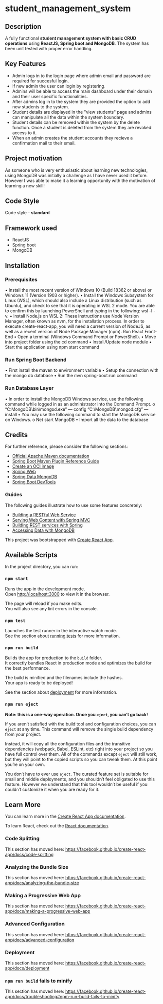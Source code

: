 # student_management_system

## Description
A fully functional **student management system with basic CRUD operations** using **ReactJS, Spring boot and MongoDB**. The system has been unit tested with proper error handling.

## Key Features
- Admin logs in to the login page where admin email and password are required for succesful login. 
- If new admin the user can login by registering.
- Admins will be able to access the main dashboard under their domain and their user specific functionalities.
- After admins log in to the system they are provided the option to add new students to the system.
- Student details are displayed in the "view students" page and admins can manipulate all the data within the system boundary.
- Student details can be removed within the system by the delete function. Once a student is deleted from the system they are revoked access to it.
- When an admin creates the student accounts they recieve a confirmation mail to their email.

## Project motivation
As someone who is very enthusiastic about learning new technologies, using MongoDB was initially a challenge as I have never used it before. However I was able to make it a learning opportunity with the motivation of learning a new skill!

## Code Style 
Code style - **standard**

## Framework used
- ReactJS
- Spring boot
- MongoDB

## Installation
### Prerequisites
•	Install the most recent version of Windows 10 (Build 18362 or above) or Windows 11 (Version 1903 or higher).
•	Install the Windows Subsystem for Linux (WSL), which should also include a Linux distribution (such as Ubuntu), and check to see that it is operating in WSL 2 mode. You are able to confirm this by launching PowerShell and typing in the following: wsl -l -v.
•	Install Node.js on WSL 2: These instructions use Node Version Manager, often known as nvm, for the installation process. In order to execute create-react-app, you will need a current version of NodeJS, as well as a recent version of Node Package Manager (npm).
Run React Front-End
•	Open a terminal (Windows Command Prompt or PowerShell).
•	Move into project folder using the cd command
•	Install/Update node module 
•	Start the application using npm start command 
### Run Spring Boot Backend
•	First install the maven to environment variable
•	Setup the connection with the mongo db database 
•	Run the mvn spring-boot:run command 
### Run Database Layer
•	In order to install the MongoDB Windows service, use the following command while logged in as an administrator into the Command Prompt.
o	“C:MongoDB\bin\mongod.exe” — config “C:\MongoDB\mongod.cfg” — install
•	You may use the following command to start the MongoDB service on Windows.
o	Net start MongoDB
•	Import all the data to the database 


## Credits
For further reference, please consider the following sections:

* [Official Apache Maven documentation](https://maven.apache.org/guides/index.html)
* [Spring Boot Maven Plugin Reference Guide](https://docs.spring.io/spring-boot/docs/2.7.1/maven-plugin/reference/html/)
* [Create an OCI image](https://docs.spring.io/spring-boot/docs/2.7.1/maven-plugin/reference/html/#build-image)
* [Spring Web](https://docs.spring.io/spring-boot/docs/2.7.1/reference/htmlsingle/#web)
* [Spring Data MongoDB](https://docs.spring.io/spring-boot/docs/2.7.1/reference/htmlsingle/#data.nosql.mongodb)
* [Spring Boot DevTools](https://docs.spring.io/spring-boot/docs/2.7.1/reference/htmlsingle/#using.devtools)

### Guides
The following guides illustrate how to use some features concretely:

* [Building a RESTful Web Service](https://spring.io/guides/gs/rest-service/)
* [Serving Web Content with Spring MVC](https://spring.io/guides/gs/serving-web-content/)
* [Building REST services with Spring](https://spring.io/guides/tutorials/rest/)
* [Accessing Data with MongoDB](https://spring.io/guides/gs/accessing-data-mongodb/)

This project was bootstrapped with [Create React App](https://github.com/facebook/create-react-app).

## Available Scripts

In the project directory, you can run:

### `npm start`

Runs the app in the development mode.<br />
Open [http://localhost:3000](http://localhost:3000) to view it in the browser.

The page will reload if you make edits.<br />
You will also see any lint errors in the console.

### `npm test`

Launches the test runner in the interactive watch mode.<br />
See the section about [running tests](https://facebook.github.io/create-react-app/docs/running-tests) for more information.

### `npm run build`

Builds the app for production to the `build` folder.<br />
It correctly bundles React in production mode and optimizes the build for the best performance.

The build is minified and the filenames include the hashes.<br />
Your app is ready to be deployed!

See the section about [deployment](https://facebook.github.io/create-react-app/docs/deployment) for more information.

### `npm run eject`

**Note: this is a one-way operation. Once you `eject`, you can’t go back!**

If you aren’t satisfied with the build tool and configuration choices, you can `eject` at any time. This command will remove the single build dependency from your project.

Instead, it will copy all the configuration files and the transitive dependencies (webpack, Babel, ESLint, etc) right into your project so you have full control over them. All of the commands except `eject` will still work, but they will point to the copied scripts so you can tweak them. At this point you’re on your own.

You don’t have to ever use `eject`. The curated feature set is suitable for small and middle deployments, and you shouldn’t feel obligated to use this feature. However we understand that this tool wouldn’t be useful if you couldn’t customize it when you are ready for it.

## Learn More

You can learn more in the [Create React App documentation](https://facebook.github.io/create-react-app/docs/getting-started).

To learn React, check out the [React documentation](https://reactjs.org/).

### Code Splitting

This section has moved here: https://facebook.github.io/create-react-app/docs/code-splitting

### Analyzing the Bundle Size

This section has moved here: https://facebook.github.io/create-react-app/docs/analyzing-the-bundle-size

### Making a Progressive Web App

This section has moved here: https://facebook.github.io/create-react-app/docs/making-a-progressive-web-app

### Advanced Configuration

This section has moved here: https://facebook.github.io/create-react-app/docs/advanced-configuration

### Deployment

This section has moved here: https://facebook.github.io/create-react-app/docs/deployment

### `npm run build` fails to minify

This section has moved here: https://facebook.github.io/create-react-app/docs/troubleshooting#npm-run-build-fails-to-minify
